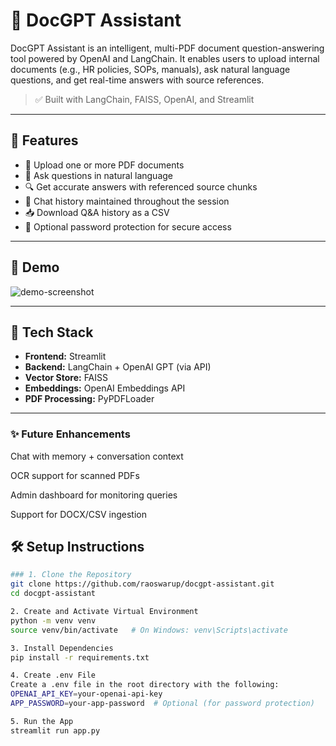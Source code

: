 # 📄 DocGPT Assistant

DocGPT Assistant is an intelligent, multi-PDF document question-answering tool powered by OpenAI and LangChain. It enables users to upload internal documents (e.g., HR policies, SOPs, manuals), ask natural language questions, and get real-time answers with source references.

> ✅ Built with LangChain, FAISS, OpenAI, and Streamlit

---

## 🚀 Features

- 📁 Upload one or more PDF documents
- 🧠 Ask questions in natural language
- 🔍 Get accurate answers with referenced source chunks
- 💬 Chat history maintained throughout the session
- 📥 Download Q&A history as a CSV
- 🔐 Optional password protection for secure access

---

## 📸 Demo

![demo-screenshot](demo_screenshot.png) <!-- Optional: Add a real screenshot here -->

---

## 🧱 Tech Stack

- **Frontend:** Streamlit
- **Backend:** LangChain + OpenAI GPT (via API)
- **Vector Store:** FAISS
- **Embeddings:** OpenAI Embeddings API
- **PDF Processing:** PyPDFLoader

---

### ✨ Future Enhancements
Chat with memory + conversation context

OCR support for scanned PDFs

Admin dashboard for monitoring queries

Support for DOCX/CSV ingestion


## 🛠️ Setup Instructions



```bash
### 1. Clone the Repository
git clone https://github.com/raoswarup/docgpt-assistant.git
cd docgpt-assistant

2. Create and Activate Virtual Environment
python -m venv venv
source venv/bin/activate   # On Windows: venv\Scripts\activate

3. Install Dependencies
pip install -r requirements.txt

4. Create .env File
Create a .env file in the root directory with the following:
OPENAI_API_KEY=your-openai-api-key
APP_PASSWORD=your-app-password  # Optional (for password protection)

5. Run the App
streamlit run app.py

